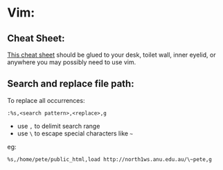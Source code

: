 Vim:
====

Cheat Sheet:
------------

[This cheat sheet](http://tnerual.eriogerg.free.fr/vimqrc.pdf) should be glued to your desk, toilet wall, inner eyelid, or anywhere you may possibly need to use vim.


Search and replace file path:
-----------------------------

To replace all occurrences:

    :%s,<search pattern>,<replace>,g
- use `,` to delimit search range
- use `\` to escape special characters like `~`

eg:

    %s,/home/pete/public_html,load http://north1ws.anu.edu.au/\~pete,g
